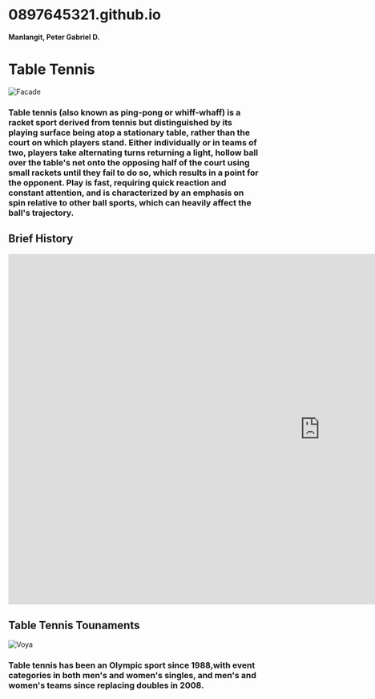 # 0897645321.github.io
**Manlangit, Peter Gabriel D.**

# Table Tennis

![Facade](https://static.toiimg.com/thumb/msid-79125381,imgsize-156304,width-400,resizemode-4/79125381.jpg)

### Table tennis (also known as ping-pong or whiff-whaff) is a racket sport derived from tennis but distinguished by its playing surface being atop a stationary table, rather than the court on which players stand. Either individually or in teams of two, players take alternating turns returning a light, hollow ball over the table's net onto the opposing half of the court using small rackets until they fail to do so, which results in a point for the opponent. Play is fast, requiring quick reaction and constant attention, and is characterized by an emphasis on spin relative to other ball sports, which can heavily affect the ball's trajectory.

 ## Brief History
 
<iframe width="1243" height="699" src="https://www.youtube.com/embed/EtFu2FYvjUU" title="HISTORY OF TABLE TENNIS" frameborder="0" allow="accelerometer; autoplay; clipboard-write; encrypted-media; gyroscope; picture-in-picture; web-share" allowfullscreen></iframe>

## Table Tennis Tounaments

![Voya](https://onecms-res.cloudinary.com/image/upload/s--AOyOk_fR--/f_auto,q_auto/c_fill,g_auto,h_622,w_830/v1/tdy-migration/000_9jk62p.jpg?itok=5JQGQUJk)

### Table tennis has been an Olympic sport since 1988,with event categories in both men's and women's singles, and men's and women's teams since replacing doubles in 2008.
